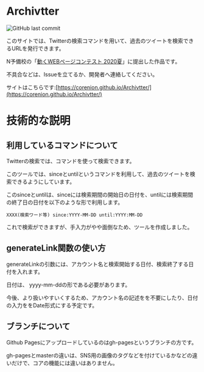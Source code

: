 # Archivtter

![GitHub last commit](https://img.shields.io/github/last-commit/CoreNion/Archivtter)


このサイトでは、Twitterの検索コマンドを用いて、過去のツイートを検索できるURLを発行できます。

N予備校の「[動くWEBページコンテスト 2020夏](https://progedu.github.io/webappcontest/2020/summer/result/)」に提出した作品です。

不具合などは、Issueを立てるか、開発者へ連絡してください。

サイトはこちらです:[https://corenion.github.io/Archivtter/](https://corenion.github.io/Archivtter/)

# 技術的な説明

## 利用しているコマンドについて

Twitterの検索では、コマンドを使って検索できます。

このツールでは、sinceとuntilというコマンドを利用して、過去のツイートを検索できるようにしています。

このsinceとuntilは、sinceには検索期間の開始日の日付を、untilには検索期間の終了日の日付を以下のような形で利用します。

```TwitterSearch
XXXX(検索ワード等) since:YYYY-MM-DD until:YYYY:MM-DD
```

これで検索ができますが、手入力がやや面倒なため、ツールを作成しました。

## generateLink関数の使い方

generateLinkの引数には、アカウント名と検索開始する日付、検索終了する日付を入れます。

日付は、 yyyy-mm-ddの形である必要があります。

今後、より扱いやすいくするため、アカウント名の記述をを不要にしたり、日付の入力ををDate形式にする予定です。

## ブランチについて

Github Pagesにアップロードしているのはgh-pagesというブランチの方です。

gh-pagesとmasterの違いは、SNS用の画像のタグなどを付けているかなどの違いだけで、コアの機能には違いはありません。
